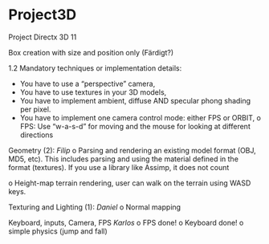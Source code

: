 # Project3D
Project Directx 3D 11

Box creation with size and position only (Färdigt?)

1.2 
Mandatory techniques or implementation details: 
- You have to use a “perspective” camera, 
- You have to use textures in your 3D models, 
- You have to implement ambient, diffuse AND specular phong shading per pixel. 
- You have to implement one camera control mode: either FPS or ORBIT, 
  o FPS: Use “w-a-s-d” for moving and the mouse for looking at different directions 
  
  
Geometry (2):
    _Filip_
  o Parsing and rendering an existing model format (OBJ, MD5, etc). This includes parsing and using the material defined in the           
    format (textures). If you use a library like Assimp, it does not count
 
   
  o Height-map terrain rendering, user can walk on the terrain using WASD keys. 
 
  
Texturing and Lighting (1): 
    _Daniel_
  o Normal mapping

Keyboard, inputs, Camera, FPS
  _Karlos_
  o FPS done! 
  o Keyboard done!
  o simple physics (jump and fall)
  
